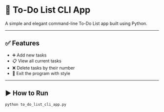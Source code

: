 # 📝 To-Do List CLI App

A simple and elegant command-line To-Do List app built using Python.

---

## ✅ Features
- ➕ Add new tasks
- 📋 View all current tasks
- ❌ Delete tasks by their number
- 🚪 Exit the program with style

---

## ▶️ How to Run

```bash
python to_do_list_cli_app.py
